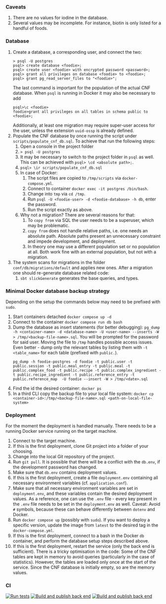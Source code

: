 ### Caveats

1. There are no values for iodine in the database.
2. Several values may be incomplete. For instance, biotin is only listed for a handful of foods.

### Database
1. Create a database, a corresponding user, and connect the two:
   ```
   > psql -U postgres
   psql> create database <foodie>;
   psql> create user <foodie> with encrypted password <password>;
   psql> grant all privileges on database <foodie> to <foodie>;
   psql> grant pg_read_server_files to "<foodie>";
   ```
   The last command is important for the population of the actual CNF database.
   When `psql` is running in Docker it may also be necessary to add
   ```
   psql>\c <foodie>
   foodie>grant all privileges on all tables in schema public to <foodie>;
   ```
   Additionally, at least one migration may require super-user access for the user,
   unless the extension `uuid-ossp` is already defined.
2. Populate the CNF database by once running the script under `scripts/populate_cnf_db.sql`.
   To achieve that run the following steps:
   1. Open a console in the project folder 
   2. `> psql -U postgres`
   3. It may be necessary to switch to the project folder in `psql` as well.
      This can be achieved with `psql> \cd <absolute path>;`.
   4. `psql> \ir scripts/populate_cnf_db.sql`
   5. In case of Docker:
      1. The script files are copied to `/tmp/scripts` via `docker-compose.yml`.
      2. Connect to container `docker exec -it postgres /bin/bash`.
      3. Change into `tmp` via `cd /tmp`.
      4. Run `psql -U <foodie-user> -d <foodie-database> -h db`, enter the password.
      5. Run the script exactly as above.
   6. Why not a migration?
      There are several reasons for that:
      1. To `copy from` via SQL the user needs to be a superuser, which may be problematic.
      2. `copy from` does not handle relative paths, i.e. one needs an absolute path.
         Absolute paths present an unnecessary constraint and impede development, and deployment.
      3. In theory one may use a different population set or no population at all.
         Both work fine with an external population, but not with a migration.
3. The system scans for migrations in the folder `conf/db/migrations/default`
   and applies new ones.
   After a migration one should re-generate database related code:
    1. `sbt slickGenerate` generates the base queries, and types.
    
### Minimal Docker database backup strategy

Depending on the setup the commands below may need to be prefixed with `sudo`.

1. Start containers detached `docker compose up -d`
1. Connect to the container `docker compose run db bash`
1. Dump the database as insert statements (for better debugging):
   `pg_dump -h <container-name> -d <database-name> -U <user-name> --inserts -W > /tmp/<backup-file-name>.sql`.
   You will be prompted for the password for said user.
   Moving the file to `/tmp` handles possible access issues.
   Even better - dump only the relevant tables by listing them with `-t <table_name>` for each
   table (prefixed with `public.`).
   ```
   pg_dump -h foodie-postgres -d foodie -t public.user -t public.session -t public.meal_entry -t public.meal -t public.complex_food -t public.recipe -t public.complex_ingredient -t public.recipe_ingredient -t public.reference_entry -t public.reference_map  -U foodie --insert -W > /tmp/<date>.sql
   ```
1. Find the id the desired container: `docker ps`
1. In a third CLI copy the backup file to your local file system:
   `docker cp <container-id>:/tmp/<backup-file-name>.sql <path-on-local-file-system>`

### Deployment

For the moment the deployment is handled manually.
There needs to be a running Docker service running on the target machine.

1. Connect to the target machine.
2. If this is the first deployment, clone Git project into a folder of your choosing.
3. Change into the local Git repository of the project.
4. Run `git pull`. It is possible that there will be a conflict with the `db.env`,
   if the development password has changed.
5. Make sure that `db.env` contains deployment values.
6. If this is the first deployment, create a file `deployment.env` containing
   all necessary environment variables (cf. `application.conf`).
7. Make sure that all necessary environment variables are set in `deployment.env`,
   and these variables contain the desired deployment values.
   As a reference, one can use the `.env` file - every key present in the `.env` file
   needs to be set in the `deployment.env` as well.
   Caveat: Avoid `#` symbols, because these can behave differently between
   `dotenv` and Docker.
8. Run `docker compose up` (possibly with `sudo`).
   If you want to deploy a specific version, update the image from `latest`
   to the desired tag in the `docker-compose.yml`.
9. If this is the first deployment,
   connect to a bash in the Docker `db` container,
   and perform the database setup steps described above.
10. If this is the first deployment, restart the service (only the back end is sufficient).
    There is a tricky optimisation in the code: Some of the CNF tables are kept in memory to avoid queries
    (particularly in the case of statistics).
    However, the tables are loaded only once at the start of the service.
    Since the CNF database is initially empty, so are the memory values.

### CI

[![Run tests](https://github.com/nikitaDanilenko/foodie/actions/workflows/verify-pull-request.yml/badge.svg)](https://github.com/nikitaDanilenko/foodie/actions/workflows/verify-pull-request.yml)
[![Build and publish back end](https://github.com/nikitaDanilenko/foodie/actions/workflows/build-and-publish-back-end.yml/badge.svg)](https://github.com/nikitaDanilenko/foodie/actions/workflows/build-and-publish-back-end.yml)
[![Build and publish back end](https://github.com/nikitaDanilenko/foodie/actions/workflows/build-and-publish-front-end.yml/badge.svg)](https://github.com/nikitaDanilenko/foodie/actions/workflows/build-and-publish-front-end.yml)
